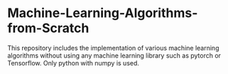 # Machine-Learning-Algorithms-from-Scratch

This repository includes the implementation of various machine learning algorithms without using 
any machine learning library such as pytorch or Tensorflow. Only python with numpy is used.
